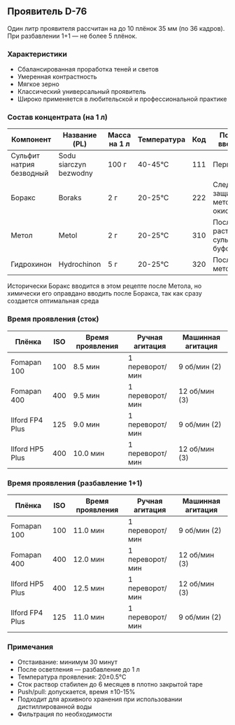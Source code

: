 ## Проявитель D-76

Один литр проявителя рассчитан на до 10 плёнок 35 мм (по 36 кадров).
При разбавлении 1+1 — не более 5 плёнок.

### Характеристики
- Сбалансированная проработка теней и светов
- Умеренная контрастность
- Мягкое зерно
- Классический универсальный проявитель
- Широко применяется в любительской и профессиональной практике

### Состав концентрата (на 1 л)

| Компонент                | Название (PL)           | Масса на 1 л | Температура | Код    | Порядок введения                       |
|-------------------------|------------------------|--------------|-------------|--------|----------------------------------------|
| Сульфит натрия безводный | Sodu siarczyn bezwodny | 100 г       | 40-45°C    | 111    | Первый                                 |
| Боракс                  | Boraks                 | 2 г         | 20-25°C    | 222    | Следующий, защищает метол от окисления |
| Метол                   | Metol                  | 2 г         | 20-25°C    | 310    | После растворения сульфита и буффера   |
| Гидрохинон              | Hydrochinon            | 5 г         | 20-25°C    | 320 | После метола                           |

Исторически Боракс вводится в этом рецепте после Метола, но химически его оправдано вводить после Боракса, так как сразу создается оптимальная среда


### Время проявления (сток)

| Плёнка          | ISO | Время проявления | Ручная агитация  | Машинная агитация |
|-----------------|-----|------------------|------------------|-------------------|
| Fomapan 100     | 100 | 8.5 мин         | 1 переворот/мин  | 9 об/мин (2)     |
| Fomapan 400     | 400 | 9.5 мин         | 1 переворот/мин  | 12 об/мин (3)    |
| Ilford FP4 Plus | 125 | 9.0 мин         | 1 переворот/мин  | 9 об/мин (2)     |
| Ilford HP5 Plus | 400 | 10.0 мин        | 1 переворот/мин  | 12 об/мин (3)    |

### Время проявления (разбавление 1+1)

| Плёнка          | ISO | Время проявления | Ручная агитация  | Машинная агитация |
|-----------------|-----|------------------|------------------|-------------------|
| Fomapan 100     | 100 | 11.0 мин        | 1 переворот/мин  | 9 об/мин (2)     |
| Fomapan 400     | 400 | 12.0 мин        | 1 переворот/мин  | 12 об/мин (3)    |
| Ilford HP5 Plus | 400 | 12.5 мин        | 1 переворот/мин  | 12 об/мин (3)    |
| Ilford FP4 Plus | 125 | 11.0 мин        | 1 переворот/мин  | 9 об/мин (2)     |

### Примечания
- Отстаивание: минимум 30 минут
- После осветления — разбавление до 1 л
- Температура проявления: 20±0.5°C
- Сток раствор стабилен до 6 месяцев в плотно закрытой таре
- Push/pull: допускается, время ±10-15%
- Подходит для архивного хранения при использовании дистиллированной воды
- Фильтрация по необходимости
